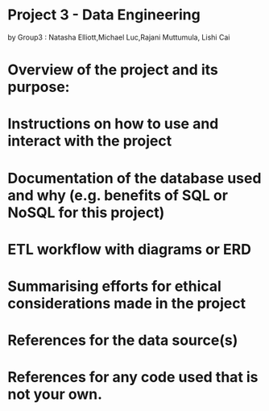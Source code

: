 # Project 3 - Data Engineering  
by Group3 : Natasha Elliott,Michael Luc,Rajani Muttumula, Lishi Cai


# Overview of the project and its purpose:

# Instructions on how to use and interact with the project

# Documentation of the database used and why (e.g. benefits of SQL or NoSQL for this project)

# ETL workflow with diagrams or ERD

# Summarising efforts for ethical considerations made in the project

# References for the data source(s)

# References for any code used that is not your own.





